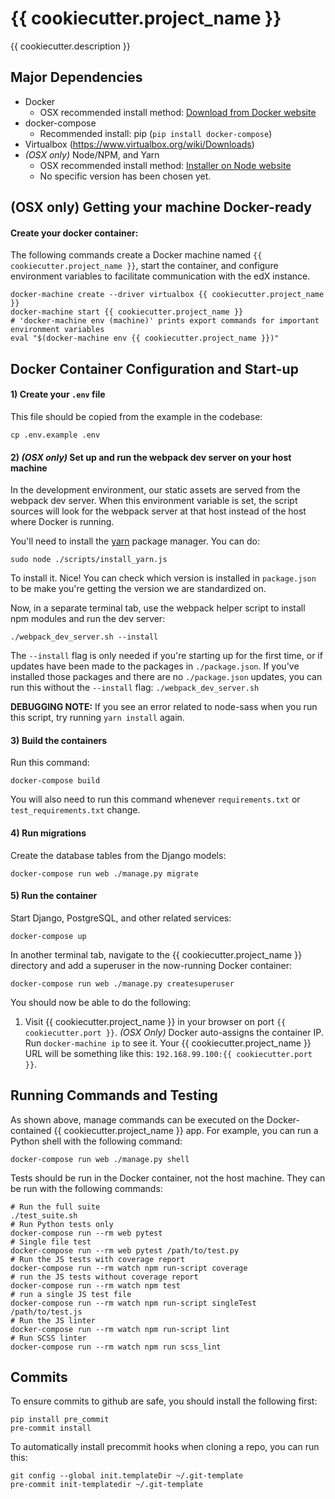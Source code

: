 # {{ cookiecutter.project_name }}
{{ cookiecutter.description }}

## Major Dependencies
- Docker
  - OSX recommended install method: [Download from Docker website](https://docs.docker.com/mac/)
- docker-compose
  - Recommended install: pip (`pip install docker-compose`)
- Virtualbox (https://www.virtualbox.org/wiki/Downloads)
- _(OSX only)_ Node/NPM, and Yarn
  - OSX recommended install method: [Installer on Node website](https://nodejs.org/en/download/)
  - No specific version has been chosen yet.

## (OSX only) Getting your machine Docker-ready

#### Create your docker container:

The following commands create a Docker machine named ``{{ cookiecutter.project_name }}``, start the
container, and configure environment variables to facilitate communication
with the edX instance.

    docker-machine create --driver virtualbox {{ cookiecutter.project_name }}
    docker-machine start {{ cookiecutter.project_name }}
    # 'docker-machine env (machine)' prints export commands for important environment variables
    eval "$(docker-machine env {{ cookiecutter.project_name }})"


## Docker Container Configuration and Start-up

#### 1) Create your ``.env`` file

This file should be copied from the example in the codebase:

    cp .env.example .env

#### 2) _(OSX only)_ Set up and run the webpack dev server on your host machine

In the development environment, our static assets are served from the webpack
dev server. When this environment variable is set, the script sources will
look for the webpack server at that host instead of the host where Docker is running.

You'll need to install the [yarn](https://yarnpkg.com/en/docs/cli/)
package manager. You can do:

    sudo node ./scripts/install_yarn.js

To install it. Nice! You can check which version is installed in
`package.json` to be make you're getting the version we are
standardized on.

Now, in a separate terminal tab, use the webpack helper script to install npm modules and run the dev server:

    ./webpack_dev_server.sh --install

The ``--install`` flag is only needed if you're starting up for the first time, or if updates have been made
to the packages in ``./package.json``. If you've installed those packages and there are no ``./package.json``
updates, you can run this without the ``--install`` flag: ``./webpack_dev_server.sh``

**DEBUGGING NOTE:** If you see an error related to node-sass when you run this script, try running
``yarn install`` again.

#### 3) Build the containers
Run this command:

    docker-compose build

You will also need to run this command whenever ``requirements.txt`` or ``test_requirements.txt`` change.

#### 4) Run migrations
Create the database tables from the Django models:

    docker-compose run web ./manage.py migrate

#### 5) Run the container

Start Django, PostgreSQL, and other related services:

    docker-compose up

In another terminal tab, navigate to the {{ cookiecutter.project_name }} directory
and add a superuser in the now-running Docker container:

    docker-compose run web ./manage.py createsuperuser

You should now be able to do the following:

1. Visit {{ cookiecutter.project_name }} in your browser on port `{{ cookiecutter.port }}`. _(OSX Only)_ Docker auto-assigns
 the container IP. Run ``docker-machine ip`` to see it. Your {{ cookiecutter.project_name }} URL will
 be something like this: ``192.168.99.100:{{ cookiecutter.port }}``.

## Running Commands and Testing

As shown above, manage commands can be executed on the Docker-contained
{{ cookiecutter.project_name }} app. For example, you can run a Python shell with the following command:

    docker-compose run web ./manage.py shell

Tests should be run in the Docker container, not the host machine. They can be run with the following commands:

    # Run the full suite
    ./test_suite.sh
    # Run Python tests only
    docker-compose run --rm web pytest
    # Single file test
    docker-compose run --rm web pytest /path/to/test.py
    # Run the JS tests with coverage report
    docker-compose run --rm watch npm run-script coverage
    # run the JS tests without coverage report
    docker-compose run --rm watch npm test
    # run a single JS test file
    docker-compose run --rm watch npm run-script singleTest /path/to/test.js
    # Run the JS linter
    docker-compose run --rm watch npm run-script lint
    # Run SCSS linter
    docker-compose run --rm watch npm run scss_lint


## Commits

To ensure commits to github are safe, you should install the following first:
```
pip install pre_commit
pre-commit install
```

To automatically install precommit hooks when cloning a repo, you can run this:
```
git config --global init.templateDir ~/.git-template
pre-commit init-templatedir ~/.git-template
```    
